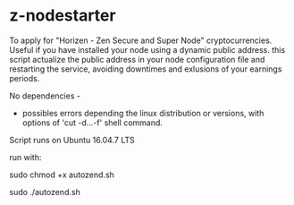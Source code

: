 # z-nodestarter
To apply for "Horizen - Zen Secure and Super Node" cryptocurrencies. Useful if you have installed your node using a dynamic public address. this script actualize the public address in your node configuration file and restarting the service, avoiding downtimes and exlusions of your earnings periods.

No dependencies - 

* possibles errors depending the linux distribution or versions, with options of 'cut -d...-f' shell command.

Script runs on Ubuntu 16.04.7 LTS

run with: 

sudo chmod +x autozend.sh

sudo ./autozend.sh



